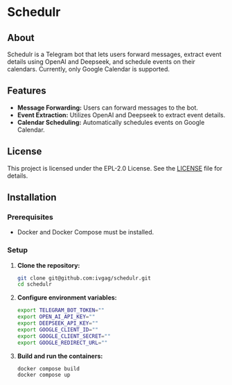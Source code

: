 # Schedulr

## About
Schedulr is a Telegram bot that lets users forward messages, extract event details using OpenAI and Deepseek, and schedule events on their calendars. Currently, only Google Calendar is supported.

## Features
- **Message Forwarding:** Users can forward messages to the bot.
- **Event Extraction:** Utilizes OpenAI and Deepseek to extract event details.
- **Calendar Scheduling:** Automatically schedules events on Google Calendar.

## License
This project is licensed under the EPL-2.0 License. See the [LICENSE](LICENSE) file for details.

## Installation

### Prerequisites
- Docker and Docker Compose must be installed.

### Setup

1. **Clone the repository:**

    ```bash
    git clone git@github.com:ivgag/schedulr.git
    cd schedulr
    ```
2. **Configure environment variables:**

    ```bash
    export TELEGRAM_BOT_TOKEN=""
    export OPEN_AI_API_KEY=""
    export DEEPSEEK_API_KEY=""
    export GOOGLE_CLIENT_ID=""
    export GOOGLE_CLIENT_SECRET=""
    export GOOGLE_REDIRECT_URL=""
    ```
3. **Build and run the containers:**
    
    ```bash
    docker compose build
    docker compose up
    ```